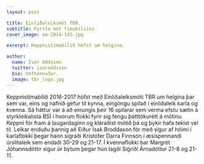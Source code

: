 ```yaml
---
layout: post

title: Einliðaleiksmót TBR.
subtitle: Fyrsta mót tímabilsins.
cover_image: em-2014-145.jpg

excerpt: Keppnistímabilið hófst um helgina.

author:
  name: Ívar Oddsson
  twitter: ivaroddsson
  bio: Vefhönnuður.
  image: tbr_logo.jpg
---
```

Keppnistímabilið 2016-2017 hófst með Einliðaleiksmóti TBR um helgina þar sem var, eins og nafnið gefur til kynna, eingöngu spilað í einliðaleik karla og kvenna. Sá háttur var á að einungis þeir 16 spilarar sem verma efstu sætin á styrkleikalista BSÍ í hvorum flokki fyrir sig fengu þátttökurétt á mótinu. Keppni fór fram á laugardaginn og kláraðist mótið þá og þykir hafa tekist vel til. Leikar enduðu þannig að Eiður Ísak Broddason fór með sigur af hólmi í karlaflokki þegar hann sigraði Kristófer Darra Finnson í æsispennandi úrslitaleik sem endaði 30-29 og 21-17. Í kvennaflokki bar Margrét Jóhannsdóttir sigur úr býtum þegar hún lagði Sigríði Árnadóttur 21-8 og 21-11. 
